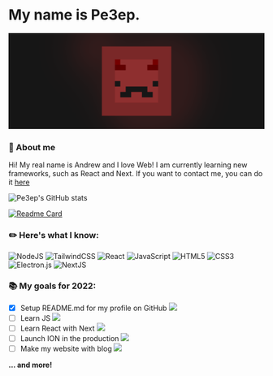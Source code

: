 # My name is Pe3ep.
![Banner](https://github.com/pe3ep/pe3ep/blob/main/git/assets/banner.png)
### :briefcase: About me
Hi! My real name is Andrew and I love Web! I am currently learning new frameworks, such as React and Next.
If you want to contact me, you can do it [here](https://solo.to/pe3ep)

![Pe3ep's GitHub stats](https://github-readme-stats.vercel.app/api?username=Pe3ep&show_icons=true&theme=react)

[![Readme Card](https://github-readme-stats.vercel.app/api/pin/?username=Pe3ep&repo=ion-app&theme=react)](https://github.com/pe3ep/ion-app)

### :pencil2: Here's what I know:
![NodeJS](https://img.shields.io/badge/node.js-6DA55F?style=for-the-badge&logo=node.js&logoColor=white)
![TailwindCSS](https://img.shields.io/badge/tailwindcss-%2338B2AC.svg?style=for-the-badge&logo=tailwind-css&logoColor=white)
![React](https://img.shields.io/badge/react-%2320232a.svg?style=for-the-badge&logo=react&logoColor=%2361DAFB)
![JavaScript](https://img.shields.io/badge/javascript-%23323330.svg?style=for-the-badge&logo=javascript&logoColor=%23F7DF1E)
![HTML5](https://img.shields.io/badge/html5-%23E34F26.svg?style=for-the-badge&logo=html5&logoColor=white)
![CSS3](https://img.shields.io/badge/css3-%231572B6.svg?style=for-the-badge&logo=css3&logoColor=white)
![Electron.js](https://img.shields.io/badge/Electron-191970?style=for-the-badge&logo=Electron&logoColor=white)
![NextJS](https://img.shields.io/badge/next.js-000000?style=for-the-badge&logo=nextdotjs&logoColor=white)

### :books: My goals for 2022:
- [x] Setup README.md for my profile on GitHub ![](https://us-central1-progress-markdown.cloudfunctions.net/progress/100)
- [ ] Learn JS ![](https://us-central1-progress-markdown.cloudfunctions.net/progress/70)
- [ ] Learn React with Next ![](https://us-central1-progress-markdown.cloudfunctions.net/progress/23)
- [ ] Launch ION in the production ![](https://us-central1-progress-markdown.cloudfunctions.net/progress/47)
- [ ] Make my website with blog ![](https://us-central1-progress-markdown.cloudfunctions.net/progress/0) 

**... and more!**
